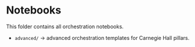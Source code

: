 # Notebooks

This folder contains all orchestration notebooks.  
- `advanced/` → advanced orchestration templates for Carnegie Hall pillars.  
